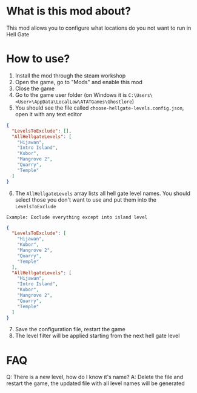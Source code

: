 # What is this mod about?
This mod allows you to configure what locations do you not want to run in Hell Gate

# How to use?
1. Install the mod through the steam workshop
2. Open the game, go to "Mods" and enable this mod
3. Close the game
4. Go to the game user folder (on Windows it is `C:\Users\<User>\AppData\LocalLow\ATATGames\Ghostlore`)
5. You should see the file called `choose-hellgate-levels.config.json`, open it with any text editor
```json
{
  "LevelsToExclude": [],
  "AllHellgateLevels": [
    "Hijawan",
    "Intro Island",
    "Kubor",
    "Mangrove 2",
    "Quarry",
    "Temple"
  ]
}
```
6. The `AllHellgateLevels` array lists all hell gate level names. You should select those you don't want to use and put them into the `LevelsToExclude`

`Example: Exclude everything except into island level`
```json
{
  "LevelsToExclude": [
    "Hijawan",
    "Kubor",
    "Mangrove 2",
    "Quarry",
    "Temple"
  ],
  "AllHellgateLevels": [
    "Hijawan",
    "Intro Island",
    "Kubor",
    "Mangrove 2",
    "Quarry",
    "Temple"
  ]
}
```
7. Save the configuration file, restart the game
8. The level filter will be applied starting from the next hell gate level

# FAQ
Q: There is a new level, how do I know it's name?
A: Delete the file and restart the game, the updated file with all level names will be generated